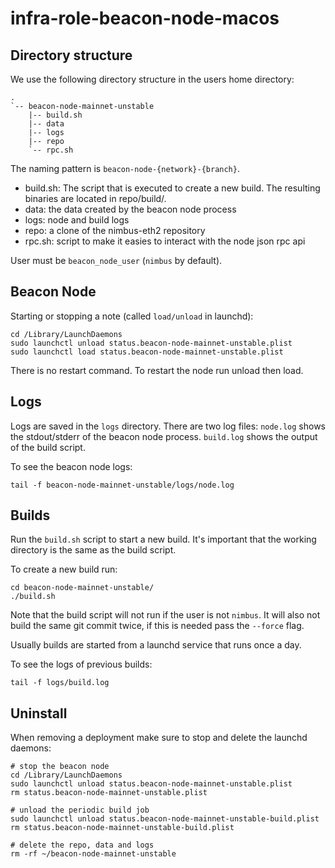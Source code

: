 # infra-role-beacon-node-macos

## Directory structure

We use the following directory structure in the users home directory:

```
.
`-- beacon-node-mainnet-unstable
    |-- build.sh
    |-- data
    |-- logs
    |-- repo
    `-- rpc.sh
```

The naming pattern is `beacon-node-{network}-{branch}`.

- build.sh: The script that is executed to create a new build. The resulting
  binaries are located in repo/build/.
- data: the data created by the beacon node process
- logs: node and build logs
- repo: a clone of the nimbus-eth2 repository
- rpc.sh: script to make it easies to interact with the node json rpc api

User must be `beacon_node_user` (`nimbus` by default).

## Beacon Node

Starting or stopping a note (called `load/unload` in launchd):

```
cd /Library/LaunchDaemons
sudo launchctl unload status.beacon-node-mainnet-unstable.plist
sudo launchctl load status.beacon-node-mainnet-unstable.plist
```

There is no restart command. To restart the node run unload then load.

## Logs

Logs are saved in the `logs` directory. There are two log files: `node.log`
shows the stdout/stderr of the beacon node process. `build.log` shows the output
of the build script.

To see the beacon node logs:

```
tail -f beacon-node-mainnet-unstable/logs/node.log
```

## Builds

Run the `build.sh` script to start a new build. It's important that the working
directory is the same as the build script. 

To create a new build run:

```
cd beacon-node-mainnet-unstable/
./build.sh
```

Note that the build script will not run if the user is not `nimbus`. It will
also not build the same git commit twice, if this is needed pass the `--force`
flag.

Usually builds are started from a launchd service that runs once a day.

To see the logs of previous builds:

```
tail -f logs/build.log
```

## Uninstall

When removing a deployment make sure to stop and delete the launchd daemons:

```
# stop the beacon node
cd /Library/LaunchDaemons
sudo launchctl unload status.beacon-node-mainnet-unstable.plist
rm status.beacon-node-mainnet-unstable.plist

# unload the periodic build job
sudo launchctl unload status.beacon-node-mainnet-unstable-build.plist
rm status.beacon-node-mainnet-unstable-build.plist

# delete the repo, data and logs
rm -rf ~/beacon-node-mainnet-unstable
```

